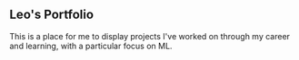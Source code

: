 ## Leo's Portfolio

This is a place for me to display projects I've worked on through my career and learning, with a particular focus on ML.